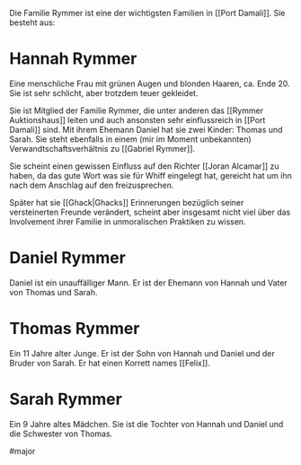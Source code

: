 Die Familie Rymmer ist eine der wichtigsten Familien in [[Port Damali]]. Sie besteht aus:

# Hannah Rymmer

Eine menschliche Frau mit grünen Augen und blonden Haaren, ca. Ende 20. Sie ist sehr schlicht, aber trotzdem teuer gekleidet.

Sie ist Mitglied der Familie Rymmer, die unter anderen das [[Rymmer Auktionshaus]] leiten und auch ansonsten sehr einflussreich in [[Port Damali]] sind. Mit ihrem Ehemann Daniel hat sie zwei Kinder: Thomas und Sarah. Sie steht ebenfalls in einem (mir im Moment unbekannten) Verwandtschaftsverhältnis zu [[Gabriel Rymmer]]. 

Sie scheint einen gewissen Einfluss auf den Richter [[Joran Alcamar]] zu haben, da das gute Wort was sie für Whiff eingelegt hat, gereicht hat um ihn nach dem Anschlag auf den freizusprechen.

Später hat sie [[Ghack|Ghacks]] Erinnerungen bezüglich seiner versteinerten Freunde verändert, scheint aber insgesamt nicht viel über das Involvement ihrer Familie in unmoralischen Praktiken zu wissen. 

# Daniel Rymmer

Daniel ist ein unauffälliger Mann. 
Er ist der Ehemann von Hannah und Vater von Thomas und Sarah.

# Thomas Rymmer

Ein 11 Jahre alter Junge.
Er ist der Sohn von Hannah und Daniel und der Bruder von Sarah. Er hat einen Korrett names [[Felix]]. 

# Sarah Rymmer

Ein 9 Jahre altes Mädchen.
Sie ist die Tochter von Hannah und Daniel und die Schwester von Thomas.

#major 
